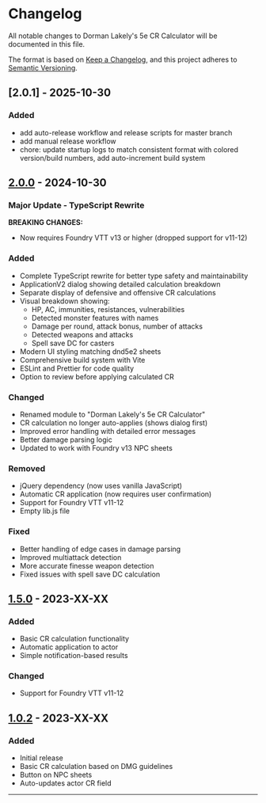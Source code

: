 # Changelog

All notable changes to Dorman Lakely's 5e CR Calculator will be documented in this file.

The format is based on [Keep a Changelog](https://keepachangelog.com/en/1.0.0/),
and this project adheres to [Semantic Versioning](https://semver.org/spec/v2.0.0.html).

## [2.0.1] - 2025-10-30

### Added
- add auto-release workflow and release scripts for master branch
- add manual release workflow
- chore: update startup logs to match consistent format with colored version/build numbers, add auto-increment build system


## [2.0.0] - 2024-10-30

### Major Update - TypeScript Rewrite

**BREAKING CHANGES:**

- Now requires Foundry VTT v13 or higher (dropped support for v11-12)

### Added

- Complete TypeScript rewrite for better type safety and maintainability
- ApplicationV2 dialog showing detailed calculation breakdown
- Separate display of defensive and offensive CR calculations
- Visual breakdown showing:
  - HP, AC, immunities, resistances, vulnerabilities
  - Detected monster features with names
  - Damage per round, attack bonus, number of attacks
  - Detected weapons and attacks
  - Spell save DC for casters
- Modern UI styling matching dnd5e2 sheets
- Comprehensive build system with Vite
- ESLint and Prettier for code quality
- Option to review before applying calculated CR

### Changed

- Renamed module to "Dorman Lakely's 5e CR Calculator"
- CR calculation no longer auto-applies (shows dialog first)
- Improved error handling with detailed error messages
- Better damage parsing logic
- Updated to work with Foundry v13 NPC sheets

### Removed

- jQuery dependency (now uses vanilla JavaScript)
- Automatic CR application (now requires user confirmation)
- Support for Foundry VTT v11-12
- Empty lib.js file

### Fixed

- Better handling of edge cases in damage parsing
- Improved multiattack detection
- More accurate finesse weapon detection
- Fixed issues with spell save DC calculation

## [1.5.0] - 2023-XX-XX

### Added

- Basic CR calculation functionality
- Automatic application to actor
- Simple notification-based results

### Changed

- Support for Foundry VTT v11-12

## [1.0.2] - 2023-XX-XX

### Added

- Initial release
- Basic CR calculation based on DMG guidelines
- Button on NPC sheets
- Auto-updates actor CR field

---

[2.0.0]: https://github.com/jesshmusic/fvtt-challenge-calculator/compare/v1.5.0...v2.0.0
[1.5.0]: https://github.com/jesshmusic/fvtt-challenge-calculator/compare/v1.0.2...v1.5.0
[1.0.2]: https://github.com/jesshmusic/fvtt-challenge-calculator/releases/tag/v1.0.2
